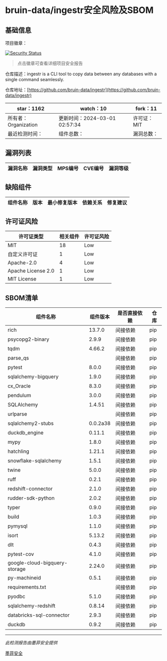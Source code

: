 # bruin-data/ingestr安全风险及SBOM

## 基础信息

项目徽章：

[![Security Status](https://www.murphysec.com/platform3/v31/badge/1763278920101830656.svg)](https://www.murphysec.com/console/report/1763278844713410560/1763278920101830656)

> 点击徽章可查看详细项目安全报告

仓库描述：ingestr is a CLI tool to copy data between any databases with a single command seamlessly.

仓库地址：[https://github.com/bruin-data/ingestr](https://github.com/bruin-data/ingestr)

| star：1162 | watch：10 | fork：11 |
| ----------- | -------------- | ------------ |
| 所有者：Organization | 更新时间：2024-03-01 02:57:34 | 许可证：MIT |
| 最近检测时间： | 组件总数： | 漏洞总数： |




## 漏洞列表

| 漏洞名称 | 漏洞类型 | MPS编号 | CVE编号 | 漏洞等级 |
| ------- | ------ | ------- | ------ | ----- |





## 缺陷组件

| 组件名称 | 版本 | 最小修复版本 | 依赖关系 | 修复建议 |
| -------- | ---- | ------------ | -------- | -------- |





## 许可证风险

| 许可证类型 | 相关组件 | 许可证风险 |
| ---------- | -------- | ---------- |
|MIT|18|Low|
|自定义许可证|1|Low|
|Apache-2.0|4|Low|
|Apache License 2.0|1|Low|
|MIT License|1|Low|




## SBOM清单

| 组件名称 | 组件版本 | 是否直接依赖 | 仓库 |
| -------- | -------- | ------------ | ---- |
|rich|13.7.0|间接依赖|pip|
|psycopg2-binary|2.9.9|间接依赖|pip|
|tqdm|4.66.2|间接依赖|pip|
|parse_qs||间接依赖|pip|
|pytest|8.0.0|间接依赖|pip|
|sqlalchemy-bigquery|1.9.0|间接依赖|pip|
|cx_Oracle|8.3.0|间接依赖|pip|
|pendulum|3.0.0|间接依赖|pip|
|SQLAlchemy|1.4.51|间接依赖|pip|
|urlparse||间接依赖|pip|
|sqlalchemy2-stubs|0.0.2a38|间接依赖|pip|
|duckdb_engine|0.11.1|间接依赖|pip|
|mypy|1.8.0|间接依赖|pip|
|hatchling|1.21.1|间接依赖|pip|
|snowflake-sqlalchemy|1.5.1|间接依赖|pip|
|twine|5.0.0|间接依赖|pip|
|ruff|0.2.1|间接依赖|pip|
|redshift-connector|2.1.0|间接依赖|pip|
|rudder-sdk-python|2.0.2|间接依赖|pip|
|typer|0.9.0|间接依赖|pip|
|build|1.0.3|间接依赖|pip|
|pymysql|1.1.0|间接依赖|pip|
|isort|5.13.2|间接依赖|pip|
|dlt|0.4.3|间接依赖|pip|
|pytest-cov|4.1.0|间接依赖|pip|
|google-cloud-bigquery-storage|2.24.0|间接依赖|pip|
|py-machineid|0.5.1|间接依赖|pip|
|requirements.txt||间接依赖|pip|
|pyodbc|5.1.0|间接依赖|pip|
|sqlalchemy-redshift|0.8.14|间接依赖|pip|
|databricks-sql-connector|2.9.3|间接依赖|pip|
|duckdb|0.9.2|间接依赖|pip|


------

*此检测报告由墨菲安全提供*

[墨菲安全](www.murphysec.com)